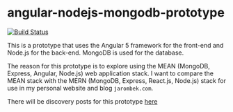 # angular-nodejs-mongodb-prototype

[![Build Status](https://travis-ci.org/AJarombek/angular-nodejs-mongodb-prototype.svg?branch=master)](https://travis-ci.org/AJarombek/angular-nodejs-mongodb-prototype)

This is a prototype that uses the Angular 5 framework for the front-end and Node.js for the back-end.  MongoDB is used for 
the database.

The reason for this prototype is to explore using the MEAN (MongoDB, Express, Angular, Node.js) web application stack.  I want
to compare the MEAN stack with the MERN (MongoDB, Express, React.js, Node.js) stack for use in my personal website and blog 
`jarombek.com`.

There will be discovery posts for this prototype [here](https://github.com/AJarombek/jarombek-com-submittions)
